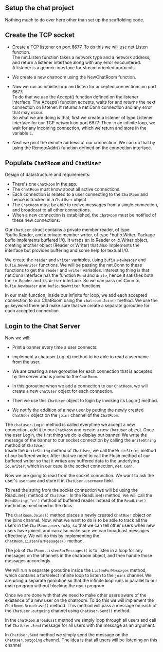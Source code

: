 ## Setup the chat project

Nothing much to do over here other than set up the scaffolding code.

## Create the TCP socket

- Create a TCP listener on port 6677. To do this we will use net.Listen function.  
The net.Listen function takes a network type and a network address, and return a listener interface along with any error encountered.  
A listener is a generic interface for stream oriented portocols.

- We create a new chatroom using the NewChatRoom function.

- Now we run an infiinte loop and listen for accepted connections on port 6677.   
To do that we use the Accept() function defined on the listener interface. The Accept() function accepts, waits for and returns the next connection on listener. It returns a net.Conn connection and any error that may occur.  
So what we are doing is that, first we create a listener of type Listener interface for our TCP network on port 6677. Then in an infinite loop, we wait for any incoming connection, which we return and store in the variable `c`. 

- Next we print the remote address of our connection. We can do that by using the RemoteAddr() function defined on the connection interface.
 
 ## Populate `ChatRoom` and `ChatUser`
 
 Design of datastructure and requirements:
 - There's one `ChatRoom` in the app.
 - The `ChatRoom` must know about all active connections.
 - Each connection is related to a user connecting to the `ChatRoom` and hence is tracked in a `ChatUser` object.
 - The `ChatRoom` must be able to recive messages from a single connection, and broadcast to all other connections.
 - When a new connection is established, the `ChatRoom` must be notified of these new connections.
 
 Our `ChatUser` struct contains a private member reader, of type *bufio.Reader, and a private member writer, of type *bufio.Writer.
 Package bufio implements buffered I/O. It wraps an io.Reader or io.Writer object, creating another object (Reader or Writer) that also implements the interface but provides buffering and some help for textual I/O.
 
 We create the `reader` and `writer` variables, using `bufio.NewReader` and `bufio.NewWriter` functions. We will be passing the net.Conn to these functions to get the `reader` and `writer` variables. Interesting thing is that net.Conn interface has the function `Read` and `Write`, hence it satisfies both the `io.Reader` and `io.Writer` interface. So we can pass net.Conn to `bufio.NewReader` and `bufio.NewWriter` functions.
 
 In our main function, inside our infinite for loop, we add each accepted connection to our ChatRoom using the `chatroom.Join()` method. We use the `go` keyword there and make sure that we create a separate goroutine for each accepted connection. 
 
 ## Login to the Chat Server

Now we will:  
- Print a banner every time a user connects.
- Implement a chatuser.Login() method to be able to read a username from the user.
 
 - We are creating a new goroutine for each connection that is accepted by the server and is joined to the `ChatRoom`.
 - In this goroutine when we add a connection to our `ChatRoom`, we will create a new `ChatUser` object for each connection.
 - Then we use this `ChatUser` object to login by invoking its Login() method.
 - We notify the addition of a new user by putting the newly created `ChatUser` object on the `joins` channel of the `ChatRoom`.

 The `chatuser.Login` method is called everytime we accept a new connection, add it to our `ChatRoom` and create a new `ChatUser` object. Once the user  Login, the first thing we do is display our banner. We write the message of the banner to our socket connection by calling the `WriteString` method of `ChatUser`.  
 Inside the `WriteString` method of `ChatUser`, we call the `WriteString` method of our buffered writer. After that we need to call the Flush method of our buffered writer so that it writes any buffered data to the underlying `io.Writer`, which in our case is the socket connection, `net.Conn`.  
 
 Now we are going to read from the socket connection. We want to ask the user's `username` and store it in `ChatUser.username` field.
 
 To read the string from the socket connection we will be using the ReadLine() method of `ChatUser`. In the ReadLine() method, we will call the `ReadString('\n')` method of buffered reader instead of the `ReadLine()` method as mentioned in the docs.

The `ChatRoom.Joins()` method places a newly created `ChatUser` object on the joins channel. Now, what we want to do is to be able to track all the users in the `ChatRoom.users` map, so that we can tell other users when new users have joined, and can also make sure we can broadcast messages effectively. We will do this by implementing the `ChatRoom.ListenForMessages()` method. 

The job of `ChatRoom.ListenForMessages()` is to listen in a loop for any messages on the channels in the chatroom object, and then handle those messages accordingly.

We will run a separate goroutine inside the `ListenForMessages` method, which contains a for/select infinite loop to listen to the `joins` channel. We are using a separate goroutine so that the infinite loop runs in parallel to our main program without blocking the main program.

Once we are done with that we need to make other users aware of the existence of a new user on the chatroom. To do this we will implement the `ChatRoom.Broadcast()` method. This method will pass a message on each of the `ChatUser.outgoing` channel using `ChatUser.Send()` method.

In the `ChatRoom.BroadCast` method we simply loop through all users and call the `ChatUser.Send` message for all users with the message as an argument.

In `ChatUser.Send` method we simply send the message on the `ChatUser.outgoing` channel. The idea is that all users will be listening on this channel 

 
 
 
 
 
 